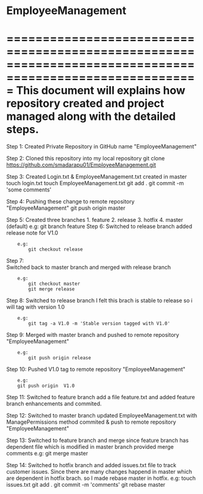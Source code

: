 # EmployeeManagement
=========================================================================================================
This document will explains how repository created and project managed along with the detailed steps.
=========================================================================================================


Step 1:
		Created Private Repository in GitHub name "EmployeeManagement"
		
Step 2: 
		Cloned this repository into my local repository
		git clone https://github.com/smadarapu01/EmployeeManagement.git
		
Step 3:
		Created Login.txt & EmployeeManagement.txt created in master 
		touch login.txt
		touch EmployeeManagement.txt
		git add .
		git commit -m 'some comments'

Step 4: 
		Pushing these change to remote repository "EmployeeManagement"
		git push origin master
		
Step 5:
		Created three branches 
			1. feature
			2. release
			3. hotfix
			4. master (default)
		e.g:
			git branch feature
Step 6: 
		Switched to release branch
		added release note for V1.0
		
		e.g: 
			git checkout release
Step 7: 			
		Switched back to master branch and merged with release branch
		
		e.g:
			git checkout master
			git merge release

Step 8:
		Switched to release branch 
		I felt this brach is stable to release so i will tag with version 1.0
		
		e.g:
			git tag -a V1.0 -m 'Stable version tagged with V1.0'
Step 9:
		Merged with master branch and pushed to remote repository "EmployeeManagement"
		
		e.g:
			git push origin release
Step 10:
		Pushed V1.0 tag to remote repository "EmployeeManagement"
		
		e.g:
		git push origin  V1.0 
		
Step 11:
		Switched to feature branch
		add a file feature.txt and added feature branch enhancements and commited.		
		 		
Step 12:
		Switched to master branch
		updated EmployeeManagement.txt with ManagePermissions method
		commited & push to remote repository "EmployeeManagement"

Step 13:
		Switched to feature branch and merge
		since feature branch has dependent file which is modified in master branch
		provided merge comments
		e.g:
			git merge master 

Step 14:
		Switched to hotfix branch and added issues.txt file to track customer issues.
		Since there are many changes happend in master which are dependent in hotfix brach.
		so I made rebase master in hotfix.
		e.g:
			touch issues.txt
			git add .
			git commit -m 'comments'
			git rebase master
			
		
			
		
		